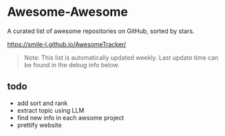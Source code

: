 # Awesome-Awesome

A curated list of awesome repositories on GitHub, sorted by stars.

https://smile-l.github.io/AwesomeTracker/

> Note: This list is automatically updated weekly. Last update time can be found in the debug info below.

## todo
- add sort and rank
- extract topic using LLM
- find new info in each awsome project
- prettify website
